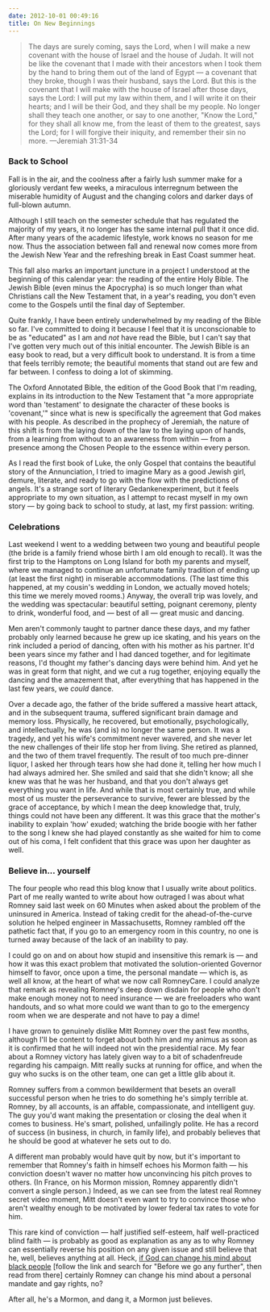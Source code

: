 ```yaml
---
date: 2012-10-01 00:49:16
title: On New Beginnings
---
```


> The days are surely coming, says the Lord, when I will make a new covenant with the house of Israel and the house of Judah. It will not be like the covenant that I made with their ancestors when I took them by the hand to bring them out of the land of Egypt — a covenant that they broke, though I was their husband, says the Lord. But this is the covenant that I will make with the house of Israel after those days, says the Lord: I will put my law within them, and I will write it on their hearts; and I will be their God, and they shall be my people. No longer shall they teach one another, or say to one another, "Know the Lord," for they shall all know me, from the least of them to the greatest, says the Lord; for I will forgive their iniquity, and remember their sin no more. —Jeremiah 31:31-34

### Back to School
Fall is in the air, and the coolness after a fairly lush summer make for a gloriously verdant few weeks, a miraculous interregnum between the miserable humidity of August and the changing colors and darker days of full-blown autumn.

<!--more-->
Although I still teach on the semester schedule that has regulated the majority of my years, it no longer has the same internal pull that it once did. After many years of the academic lifestyle, work knows no season for me now. Thus the association between fall and renewal now comes more from the Jewish New Year and the refreshing break in East Coast summer heat.

This fall also marks an important juncture in a project I understood at the beginning of this calendar year: the reading of the entire Holy Bible. The Jewish Bible (even minus the Apocrypha) is so much longer than what Christians call the New Testament that, in a year's reading, you don't even come to the Gospels until the final day of September.

Quite frankly, I have been entirely underwhelmed by my reading of the Bible so far. I've committed to doing it because I feel that it is unconscionable to be as "educated" as I am and _not_ have read the Bible, but I can't say that I've gotten very much out of this initial encounter. The Jewish Bible is an easy book to read, but a very difficult book to understand. It is from a time that feels terribly remote; the beautiful moments that stand out are few and far between. I confess to doing a lot of skimming.

The Oxford Annotated Bible, the edition of the Good Book that I'm reading, explains in its introduction to the New Testament that "a more appropriate word than 'testament' to designate the character of these books is 'covenant,'" since what is new is specifically the agreement that God makes with his people. As described in the prophecy of Jeremiah, the nature of this shift is from the laying down of the law to the laying upon of hands, from a learning from without to an awareness from within — from a presence among the Chosen People to the essence within every person.

As I read the first book of Luke, the only Gospel that contains the beautiful story of the Annunciation, I tried to imagine Mary as a good Jewish girl, demure, literate, and ready to go with the flow with the predictions of angels. It's a strange sort of literary Gedankenexperiment, but it feels appropriate to my own situation, as I attempt to recast myself in my own story — by going back to school to study, at last, my first passion: writing.

### Celebrations
Last weekend I went to a wedding between two young and beautiful people (the bride is a family friend whose birth I am old enough to recall). It was the first trip to the Hamptons on Long Island for both my parents and myself, where we managed to continue an unfortunate family tradition of ending up (at least the first night) in miserable accommodations. (The last time this happened, at my cousin's wedding in London, we actually moved hotels; this time we merely moved rooms.) Anyway, the overall trip was lovely, and the wedding was spectacular: beautiful setting, poignant ceremony, plenty to drink, wonderful food, and — best of all — great music and dancing.

Men aren't commonly taught to partner dance these days, and my father probably only learned because he grew up ice skating, and his years on the rink included a period of dancing, often with his mother as his partner. It'd been years since my father and I had danced together, and for legitimate reasons, I'd thought my father's dancing days were behind him. And yet he was in great form that night, and we cut a rug together, enjoying equally the dancing and the amazement that, after everything that has happened in the last few years, we _could_ dance.

Over a decade ago, the father of the bride suffered a massive heart attack, and in the subsequent trauma, suffered significant brain damage and memory loss. Physically, he recovered, but emotionally, psychologically, and intellectually, he was (and is) no longer the same person. It was a tragedy, and yet his wife's commitment never wavered, and she never let the new challenges of their life stop her from living. She retired as planned, and the two of them travel frequently. The result of too much pre-dinner liquor, I asked her through tears how she had done it, telling her how much I had always admired her. She smiled and said that she didn't know; all she knew was that he was her husband, and that you don't always get everything you want in life. And while that is most certainly true, and while most of us muster the perseverance to survive, fewer are blessed by the grace of acceptance, by which I mean the deep knowledge that, truly, things could not have been any different. It was this grace that the mother's inability to explain 'how' exuded; watching the bride boogie with her father to the song I knew she had played constantly as she waited for him to come out of his coma, I felt confident that this grace was upon her daughter as well.

### Believe in... yourself
The four people who read this blog know that I usually write about politics. Part of me really wanted to write about how outraged I was about what Romney said last week on 60 Minutes when asked about the problem of the uninsured in America. Instead of taking credit for the ahead-of-the-curve solution he helped engineer in Massachusetts, Romney rambled off the pathetic fact that, if you go to an emergency room in this country, no one is turned away because of the lack of an inability to pay.

I could go on and on about how stupid and insensitive this remark is — and how it was this exact problem that motivated the solution-oriented Governor himself to favor, once upon a time, the personal mandate — which is, as well all know, at the heart of what we now call RomneyCare. I could analyze that remark as revealing Romney's deep down disdain for people who don't make enough money not to need insurance — we are freeloaders who want handouts, and so what more could we want than to go to the emergency room when we are desperate and not have to pay a dime!

I have grown to genuinely dislike Mitt Romney over the past few months, although I'll be content to forget about both him and my animus as soon as it is confirmed that he will indeed not win the presidential race. My fear about a Romney victory has lately given way to a bit of schadenfreude regarding his campaign. Mitt really sucks at running for office, and when the guy who sucks is on the other team, one can get a little glib about it.

Romney suffers from a common bewilderment that besets an overall successful person when he tries to do something he's simply terrible at. Romney, by all accounts, is an affable, compassionate, and intelligent guy. The guy you'd want making the presentation or closing the deal when it comes to business. He's smart, polished, unfailingly polite. He has a record of success (in business, in church, in family life), and probably believes that he should be good at whatever he sets out to do.

A different man probably would have quit by now, but it's important to remember that Romney's faith in himself echoes his Mormon faith — his conviction doesn't waver no matter how unconvincing his pitch proves to others. (In France, on his Mormon mission, Romney apparently didn't convert a single person.) Indeed, as we can see from the latest real Romney secret video moment, Mitt doesn't even want to try to convince those who aren't wealthy enough to be motivated by lower federal tax rates to vote for him.

This rare kind of conviction — half justified self-esteem, half well-practiced blind faith — is probably as good as explanation as any as to why Romney can essentially reverse his position on any given issue and still believe that he, well, believes anything at all. Heck, [if God can change his mind about black people](http://www.npr.org/templates/transcript/transcript.php?storyId=160879686) [follow the link and search for "Before we go any further", then read from there] certainly Romney can change his mind about a personal mandate and gay rights, no?

After all, he's a Mormon, and dang it, a Mormon just believes.